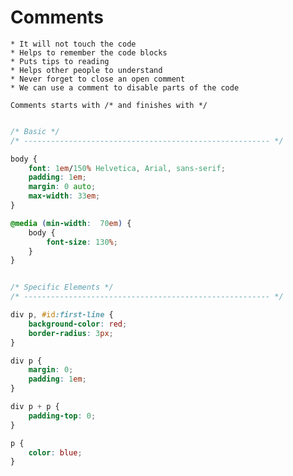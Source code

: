 # Comments

    * It will not touch the code 
    * Helps to remember the code blocks
    * Puts tips to reading 
    * Helps other people to understand 
    * Never forget to close an open comment 
    * We can use a comment to disable parts of the code

    Comments starts with /* and finishes with */

```CSS

/* Basic */
/* ------------------------------------------------------- */

body {
    font: 1em/150% Helvetica, Arial, sans-serif;
    padding: 1em;
    margin: 0 auto;
    max-width: 33em;
}

@media (min-width:  70em) {
    body {
        font-size: 130%;
    }
}


/* Specific Elements */
/* ------------------------------------------------------- */

div p, #id:first-line {
    background-color: red;
    border-radius: 3px;
}

div p {
    margin: 0;
    padding: 1em;
}

div p + p {
    padding-top: 0;
}

p {
    color: blue;
}

```